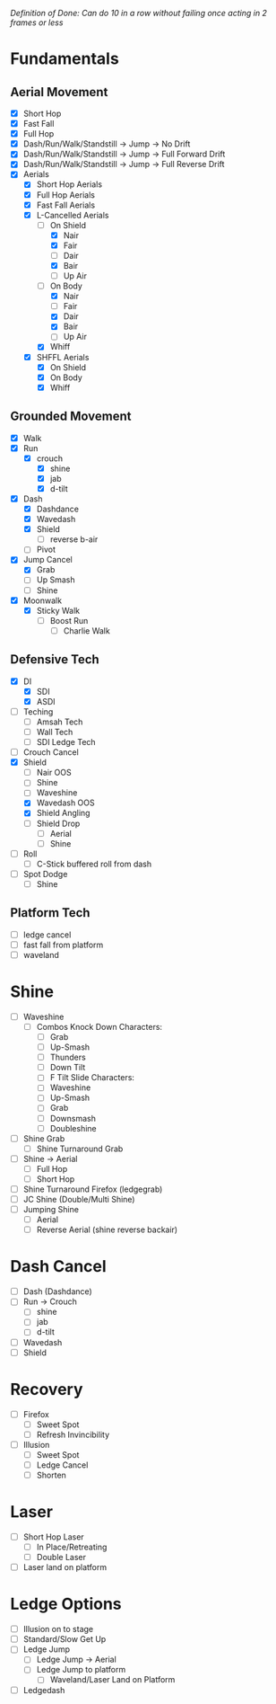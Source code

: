 *Definition of Done: Can do 10 in a row without failing once acting in 2 frames or less*
# Fundamentals
## Aerial Movement
- [x] Short Hop
- [x] Fast Fall
- [x] Full Hop
- [x] Dash/Run/Walk/Standstill -> Jump -> No Drift
- [x] Dash/Run/Walk/Standstill -> Jump -> Full Forward Drift
- [x] Dash/Run/Walk/Standstill -> Jump -> Full Reverse Drift
- [x] Aerials
	- [x] Short Hop Aerials
	- [x] Full Hop Aerials
	- [x] Fast Fall Aerials
	- [x] L-Cancelled Aerials
		- [ ] On Shield
			- [x] Nair
			- [x] Fair
			- [ ] Dair
			- [x] Bair
			- [ ] Up Air
		- [ ] On Body
			- [x] Nair
			- [ ] Fair
			- [x] Dair
			- [x] Bair
			- [ ] Up Air
		- [x] Whiff
	- [x] SHFFL Aerials
		- [x]  On Shield
		- [x] On Body
		- [x] Whiff
## Grounded Movement
- [x] Walk
- [x] Run
	- [x] crouch
		- [x] shine 
		- [x]  jab
		- [x] d-tilt
- [x] Dash
	- [x] Dashdance
	- [x] Wavedash
	- [x] Shield
		- [ ] reverse b-air
	- [ ] Pivot
- [x] Jump Cancel
	- [x] Grab
	- [ ] Up Smash
	- [ ] Shine
- [x] Moonwalk
	- [x] Sticky Walk
		- [ ] Boost Run
			- [ ] Charlie Walk
## Defensive Tech
- [x] DI
	- [x] SDI
	- [x] ASDI
- [ ] Teching
	- [ ] Amsah Tech
	- [ ] Wall Tech
	- [ ] SDI Ledge Tech
- [ ] Crouch Cancel
- [x] Shield
	- [ ] Nair OOS
	- [ ] Shine
	- [ ] Waveshine
	- [x] Wavedash OOS
	- [x] Shield Angling
	- [ ] Shield Drop
		- [ ] Aerial
		- [ ] Shine
- [ ] Roll
	- [ ] C-Stick buffered roll from dash
- [ ] Spot Dodge
	- [ ] Shine
## Platform Tech
- [ ] ledge cancel
- [ ] fast fall from platform
- [ ] waveland
# Shine
- [ ] Waveshine
	- [ ] Combos
		Knock Down Characters:
		- [ ] Grab
		- [ ] Up-Smash
		- [ ] Thunders
		- [ ] Down Tilt
		- [ ] F Tilt
		Slide Characters:
		- [ ] Waveshine
		- [ ] Up-Smash
		- [ ] Grab
		- [ ] Downsmash
		- [ ] Doubleshine
- [ ] Shine Grab
	- [ ] Shine Turnaround Grab
- [ ] Shine -> Aerial
	- [ ] Full Hop
	- [ ] Short Hop
- [ ] Shine Turnaround Firefox (ledgegrab)
- [ ] JC Shine (Double/Multi Shine)
- [ ] Jumping Shine
	- [ ] Aerial
	- [ ] Reverse Aerial (shine reverse backair)
# Dash Cancel
- [ ] Dash (Dashdance)
- [ ] Run -> Crouch
	- [ ] shine 
	- [ ] jab
	- [ ] d-tilt
- [ ] Wavedash
- [ ] Shield
# Recovery
- [ ] Firefox 
	- [ ] Sweet Spot
	- [ ] Refresh Invincibility
- [ ] Illusion
	- [ ] Sweet Spot
	- [ ] Ledge Cancel
	- [ ] Shorten
# Laser
- [ ] Short Hop Laser
	- [ ] In Place/Retreating
	- [ ] Double Laser
- [ ] Laser land on platform
# Ledge Options
- [ ] Illusion on to stage
- [ ] Standard/Slow Get Up
- [ ] Ledge Jump
	- [ ] Ledge Jump -> Aerial
	- [ ] Ledge Jump to platform
		- [ ] Waveland/Laser Land on Platform
- [ ] Ledgedash

